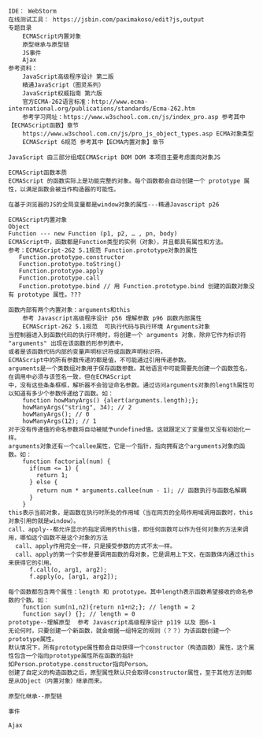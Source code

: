     IDE： WebStorm
    在线测试工具： https://jsbin.com/paximakoso/edit?js,output
    专题目录
        ECMAScript内置对象
        原型继承与原型链
        JS事件
        Ajax
    参考资料：
        JavaScript高级程序设计 第二版
        精通JavaScript（图灵系列）
        JavaScript权威指南 第六版
        官方ECMA-262语言标准：http://www.ecma-international.org/publications/standards/Ecma-262.htm
        参考学习网址：https://www.w3school.com.cn/js/index_pro.asp 参考其中【ECMAScript函数】章节
        https://www.w3school.com.cn/js/pro_js_object_types.asp ECMA对象类型
        ECMAScript 6规范 参考其中【ECMA内置对象】章节
    
    JavaScript 由三部分组成ECMAScript BOM DOM 本项目主要考虑面向对象JS
    
    ECMAScript函数本质
    ECMAScript 的函数实际上是功能完整的对象。每个函数都会自动创建一个 prototype 属性，以满足函数会被当作构造器的可能性。
    
    在基于浏览器的JS的全局变量都是window对象的属性---精通Javascript p26
    
    ECMAScript内置对象
    Object
    Function --- new Function (p1, p2, … , pn, body)
    ECMAScript中，函数都是Function类型的实例（对象），并且都具有属性和方法。
    参考：ECMAScript-262 5.1规范 Function.prototype对象的属性
       Function.prototype.constructor
       Function.prototype.toString()
       Function.prototype.apply
       Function.prototype.call
       Function.prototype.bind // 用 Function.prototype.bind 创建的函数对象没有 prototype 属性。???
        
    函数内部有两个内置对象：arguments和this 
        参考 Javascript高级程序设计 p56 理解参数 p96 函数内部属性
        ECMAScript-262 5.1规范  可执行代码与执行环境 Arguments对象
    当控制器进入到函数代码的执行环境时，将创建一个 arguments 对象，除非它作为标识符 "arguments" 出现在该函数的形参列表中，
    或者是该函数代码内部的变量声明标识符或函数声明标识符。
    ECMAScript中的所有参数传递的都是值，不可能通过引用传递参数。
    arguments是一个类数组对象用于保存函数参数。其他语言中可能需要先创建一个函数签名，在调用中必须与该签名一致，但在ECMAScript
    中，没有这些条条框框，解析器不会验证命名参数。通过访问arguments对象的length属性可以知道有多少个参数传递给了函数。如：
        function howManyArgs() {alert(arguments.length);};
        howManyArgs("string", 34); // 2
        howManyArgs(); // 0
        howManyArgs(12); // 1
    对于没有传递值的命名参数将自动被赋予undefined值。这就跟定义了变量但又没有初始化一样。  
    arguments对象还有一个callee属性，它是一个指针，指向拥有这个arguments对象的函数。如：
        function factorial(num) {
          if(num <= 1) {
            return 1;
          } else {
            return num * arguments.callee(num - 1); // 函数执行与函数名解耦
          }
        }
    this表示当前对象，是函数在执行时所处的作用域（当在网页的全局作用域调用函数时，this对象引用的就是window）。
    call、apply--都允许显示的指定调用的this值，即任何函数可以作为任何对象的方法来调用，哪怕这个函数不是这个对象的方法
      call、apply作用完全一样，只是接受参数的方式不太一样。
      call、apply的第一个实参是要调用函数的母对象，它是调用上下文，在函数体内通过this来获得它的引用。
          f.call(o, arg1, arg2);
          f.apply(o, [arg1, arg2]);
      
    每个函数都包含两个属性：length 和 prototype。其中length表示函数希望接收的命名参数的个数。如：
        function sum(n1,n2){return n1+n2;}; // length = 2
        function say() {}; // length = 0
    prototype--理解原型  参考 Javascript高级程序设计 p119 以及 图6-1
    无论何时，只要创建一个新函数，就会根据一组特定的规则（？？）为该函数创建一个prototype属性。
    默认情况下，所有prototype属性都会自动获得一个constructor（构造函数）属性，这个属性包含一个指向prototype属性所在函数的指针
    如Person.prototype.constructor指向Person。
    创建了自定义的构造函数之后，原型属性默认只会取得constructor属性，至于其他方法则都是从Object（内置对象）继承而来。
    
    原型化继承--原型链
    
    事件
    
    Ajax